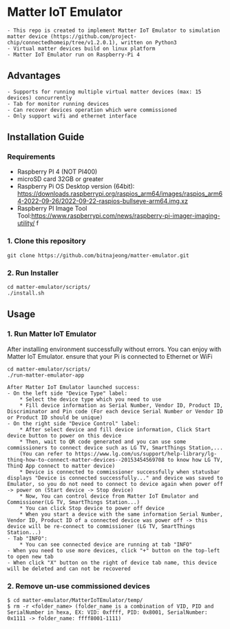 # Matter IoT Emulator 

    - This repo is created to implement Matter IoT Emulator to simulation matter device (https://github.com/project-chip/connectedhomeip/tree/v1.2.0.1), written on Python3 
    - Virtual matter devices build on linux platform
    - Matter IoT Emulator run on Raspberry-Pi 4

## Advantages
    - Supports for running multiple virtual matter devices (max: 15 devices) concurrently
    - Tab for monitor running devices
    - Can recover devices operation which were commissioned
    - Only support wifi and ethernet interface

## Installation Guide
### Requirements
- Raspberry PI 4 (NOT PI400)
- microSD card 32GB or greater
- Raspberry Pi OS Desktop version (64bit): https://downloads.raspberrypi.org/raspios_arm64/images/raspios_arm64-2022-09-26/2022-09-22-raspios-bullseye-arm64.img.xz
- Raspberry PI Image Tool  Tool:https://www.raspberrypi.com/news/raspberry-pi-imager-imaging-utility/   f

### 1. Clone this repository
    git clone https://github.com/bitnajeong/matter-emulator.git

### 2. Run Installer
    cd matter-emulator/scripts/
    ./install.sh

## Usage
### 1. Run Matter IoT Emulator
After installing environment successfully without errors. You can enjoy with Matter IoT Emulator.
ensure that your Pi is connected to Ethernet or WiFi

    cd matter-emulator/scripts/
    ./run-matter-emulator-app

    After Matter IoT Emulator launched success:
    - On the left side "Device Type" label:
        * Select the device type which you need to use
        * Fill device information as Serial Number, Vendor ID, Product ID, Discriminator and Pin code (For each device Serial Number or Vendor ID or Product ID should be unique)
    - On the right side "Device Control" label:
        * After select device and fill device information, Click Start device button to power on this device
        * Then, wait to QR code generated and you can use some commissioners to connect device such as LG TV, SmartThings Station,... 
        (You can refer to https://www.lg.com/us/support/help-library/lg-thinq-how-to-connect-matter-devices--20153454569708 to know how LG TV, ThinQ App connect to matter device)
        * Device is connected to commissioner successfully when statusbar displays "Device is connected successfully..." and device was saved to Emulator, so you do not need to connect to device again when power off -> power on (Start device -> Stop device) 
        * Now, You can control device from Matter IoT Emulator and Commissioner(LG TV, SmartThings Station...) 
        * You can click Stop device to power off device
        * When you start a device with the same information Serial Number, Vendor ID, Product ID of a connected device was power off -> this device will be re-connect to commissioner (LG TV, SmartThings Station...)
    - Tab "INFO":
        * You can see connected device are running at tab "INFO"
    - When you need to use more devices, click "+" button on the top-left to open new tab
    - When click "X" button on the right of device tab name, this device will be deleted and can not be recovered

### 2. Remove un-use commissioned devices
    $ cd matter-emulator/MatterIoTEmulator/temp/
    $ rm -r <folder_name> (folder_name is a combination of VID, PID and SerialNumber in hexa, EX: VID: 0xffff, PID: 0x8001, SerialNumber: 0x1111 -> folder_name: ffff8001-1111)
